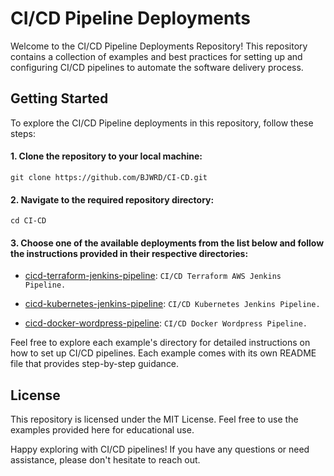 # CI/CD Pipeline Deployments

Welcome to the CI/CD Pipeline Deployments Repository! This repository contains a collection of examples and best practices for setting up and configuring CI/CD pipelines to automate the software delivery process.

## Getting Started
To explore the CI/CD Pipeline deployments in this repository, follow these steps:

#### 1.	Clone the repository to your local machine:
    git clone https://github.com/BJWRD/CI-CD.git
  
#### 2. Navigate to the required repository directory:
    cd CI-CD
  
#### 3. Choose one of the available deployments from the list below and follow the instructions provided in their respective directories:

* [cicd-terraform-jenkins-pipeline](https://github.com/CI-CD/cicd-terraform-jenkins-pipeline): `CI/CD Terraform AWS Jenkins Pipeline.`

* [cicd-kubernetes-jenkins-pipeline](https://github.com/BJWRD/cicd-kubernetes-jenkins-pipeline): `CI/CD Kubernetes Jenkins Pipeline.` 
 
* [cicd-docker-wordpress-pipeline](https://github.com/BJWRD/cicd-docker-wordpress-pipeline): `CI/CD Docker Wordpress Pipeline.` 

Feel free to explore each example's directory for detailed instructions on how to set up CI/CD pipelines. Each example comes with its own README file that provides step-by-step guidance.

## License
This repository is licensed under the MIT License. Feel free to use the examples provided here for educational use.

Happy exploring with CI/CD pipelines! If you have any questions or need assistance, please don't hesitate to reach out.
